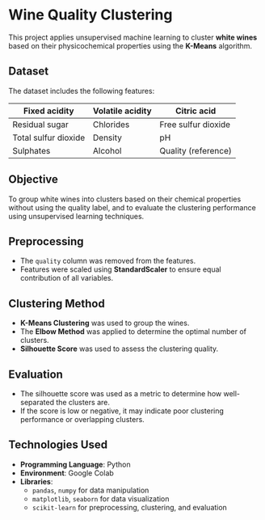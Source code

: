 # Wine Quality Clustering

This project applies unsupervised machine learning to cluster **white wines** based on their physicochemical properties using the **K-Means** algorithm.

## Dataset

The dataset includes the following features:

| Fixed acidity        | Volatile acidity      | Citric acid           |
|----------------------|-----------------------|------------------------|
| Residual sugar       | Chlorides             | Free sulfur dioxide   |
| Total sulfur dioxide | Density               | pH                    |
| Sulphates            | Alcohol               | Quality (reference)   |

## Objective

To group white wines into clusters based on their chemical properties without using the quality label, and to evaluate the clustering performance using unsupervised learning techniques.

## Preprocessing

- The `quality` column was removed from the features.
- Features were scaled using **StandardScaler** to ensure equal contribution of all variables.

## Clustering Method

- **K-Means Clustering** was used to group the wines.
- The **Elbow Method** was applied to determine the optimal number of clusters.
- **Silhouette Score** was used to assess the clustering quality.

## Evaluation

- The silhouette score was used as a metric to determine how well-separated the clusters are.
- If the score is low or negative, it may indicate poor clustering performance or overlapping clusters.

## Technologies Used

- **Programming Language**: Python
- **Environment**: Google Colab
- **Libraries**:
  - `pandas`, `numpy` for data manipulation
  - `matplotlib`, `seaborn` for data visualization
  - `scikit-learn` for preprocessing, clustering, and evaluation

